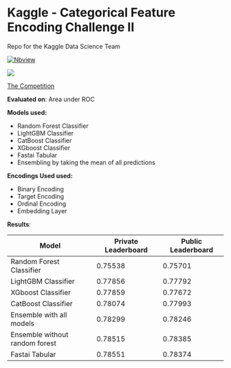 # Kaggle - Categorical Feature Encoding Challenge II
Repo for the Kaggle Data Science Team 

[![Nbview](https://github.com/jupyter/design/blob/master/logos/Badges/nbviewer_badge.svg)](https://nbviewer.jupyter.org/github/BetaLab-Queens/kaggle)

![](https://storage.googleapis.com/kaggle-media/competitions/playground/cat_in_dat/cat7.jpg)

[The Competition](https://www.kaggle.com/c/cat-in-the-dat-ii/overview)

__Evaluated on__: Area under ROC

__Models used:__
- Random Forest Classifier
- LightGBM Classifier
- CatBoost Classifier
- XGboost Classifier
- Fastai Tabular
- Ensembling by taking the mean of all predictions

__Encodings Used used:__
- Binary Encoding
- Target Encoding
- Ordinal Encoding
- Embedding Layer


__Results__:

| Model                              | Private Leaderboard | Public Leaderboard|
|------------------------------------|---------------------|-------------------|
| Random Forest Classifier           |0.75538              |0.75701            |
| LightGBM Classifier                |0.77856              |0.77792            |
| XGboost Classifier                 |0.77859              |0.77672            |
| CatBoost Classifier                |0.78074              |0.77993            |
| Ensemble with all models           |0.78299              |0.78246            |
| Ensemble without random forest     |0.78515              |0.78385            |
| Fastai Tabular                     |0.78551              |0.78374            |
